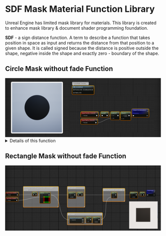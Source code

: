 # SDF Mask Material Function Library
Unreal Engine has limited mask library for materials. This library is created to enhance mask library & document shader programming foundation.

<b>SDF</b> - a sign distance function. A term to describe a function that takes position in space as input and returns the distance from that position to a given shape. It is called signed because the distance is positive outside the shape, negative inside the shape and exactly zero - boundary of the shape.

## Circle Mask without fade Function
<picture>
  <source media="(prefers-color-scheme: dark)" srcset="Images/CircleFunctionDemo.png">
  <source media="(prefers-color-scheme: light)" srcset="Images/CircleFunctionDemo.png">
  <img alt="Shows an illustrated sun in light mode and a moon with stars in dark mode." src="Images/CircleFunctionDemo.png">
</picture>

<details>
<summary>Details of this function</summary>

### Length
To calculate the distance from the point to the origin.

### Substract
Subtract the radius to get the signed distance to the circle's surface.

### Step
Function to remove all values between 0 and 1. To remove fading effect.
  
</details>

## Rectangle Mask without fade Function
<picture>
  <source media="(prefers-color-scheme: dark)" srcset="Images/RectangleFunctionDemo.png">
  <source media="(prefers-color-scheme: light)" srcset="Images/RectangleFunctionDemo.png">
  <img alt="Shows an illustrated sun in light mode and a moon with stars in dark mode." src="Images/RectangleFunctionDemo.png">
</picture>
